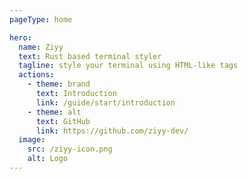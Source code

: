 ```yaml
---
pageType: home

hero:
  name: Ziyy
  text: Rust based terminal styler
  tagline: style your terminal using HTML-like tags
  actions:
    - theme: brand
      text: Introduction
      link: /guide/start/introduction
    - theme: alt
      text: GitHub
      link: https://github.com/ziyy-dev/
  image:
    src: /ziyy-icon.png
    alt: Logo
---
```


